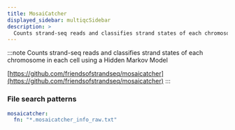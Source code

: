 ```yaml
---
title: MosaiCatcher
displayed_sidebar: multiqcSidebar
description: >
  Counts strand-seq reads and classifies strand states of each chromosome in each cell using a Hidden Markov Model
---
```


<!--
~~~~~ DO NOT EDIT ~~~~~
This file is autogenerated from the MultiQC module python docstring.
Do not edit the markdown, it will be overwritten.

File path for the source of this content: multiqc/modules/mosaicatcher/mosaicatcher.py
~~~~~~~~~~~~~~~~~~~~~~~
-->

:::note
Counts strand-seq reads and classifies strand states of each chromosome in each cell using a Hidden Markov Model

[https://github.com/friendsofstrandseq/mosaicatcher](https://github.com/friendsofstrandseq/mosaicatcher)
:::

### File search patterns

```yaml
mosaicatcher:
  fn: "*.mosaicatcher_info_raw.txt"
```
